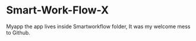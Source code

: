 # Smart-Work-Flow-X
Myapp 
the app lives inside Smartworkflow folder, It was my welcome mess to Github.
